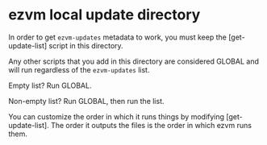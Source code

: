 # ezvm local update directory

In order to get `ezvm-updates` metadata to work, you must keep the [get-update-list]
script in this directory.

Any other scripts that you add in this directory are considered GLOBAL and will run
regardless of the `ezvm-updates` list.

Empty list?  Run GLOBAL.

Non-empty list?  Run GLOBAL, then run the list.

You can customize the order in which it runs things by modifying [get-update-list].
The order it outputs the files is the order in which ezvm runs them.
